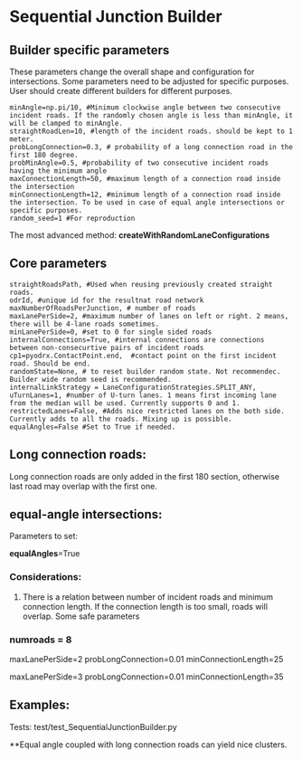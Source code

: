 # Sequential Junction Builder

## Builder specific parameters

These parameters change the overall shape and configuration for intersections. Some parameters need to be adjusted for specific purposes. User should create different builders for different purposes.

    minAngle=np.pi/10, #Minimum clockwise angle between two consecutive incident roads. If the randomly chosen angle is less than minAngle, it will be clamped to minAngle.
    straightRoadLen=10, #length of the incident roads. should be kept to 1 meter.
    probLongConnection=0.3, # probability of a long connection road in the first 180 degree.
    probMinAngle=0.5, #probability of two consecutive incident roads having the minimum angle
    maxConnectionLength=50, #maximum length of a connection road inside the intersection
    minConnectionLength=12, #minimum length of a connection road inside the intersection. To be used in case of equal angle intersections or specific purposes.
    random_seed=1 #For reproduction

The most advanced method: **createWithRandomLaneConfigurations**

## Core parameters

    straightRoadsPath, #Used when reusing previously created straight roads.
    odrId, #unique id for the resultnat road network
    maxNumberOfRoadsPerJunction, # number of roads
    maxLanePerSide=2, #maximum number of lanes on left or right. 2 means, there will be 4-lane roads sometimes.
    minLanePerSide=0, #set to 0 for single sided roads
    internalConnections=True, #internal connections are connections between non-consecurtive pairs of incident roads
    cp1=pyodrx.ContactPoint.end,  #contact point on the first incident road. Should be end.
    randomState=None, # to reset builder random state. Not recommendec. Builder wide random seed is recommended.
    internalLinkStrategy = LaneConfigurationStrategies.SPLIT_ANY, 
    uTurnLanes=1, #number of U-turn lanes. 1 means first incoming lane from the median will be used. Currently supports 0 and 1.
    restrictedLanes=False, #Adds nice restricted lanes on the both side. Currently adds to all the roads. Mixing up is possible.
    equalAngles=False #Set to True if needed.

## Long connection roads:
Long connection roads are only added in the first 180 section, otherwise last road may overlap with the first one.

## equal-angle intersections:

Parameters to set:

**equalAngles**=True

### Considerations:
1. There is a relation between number of incident roads and minimum connection length. If the connection length is too small, roads will overlap. Some safe parameters

### numroads = 8

maxLanePerSide=2
probLongConnection=0.01
minConnectionLength=25

maxLanePerSide=3
probLongConnection=0.01
minConnectionLength=35

## Examples:

Tests: test/test_SequentialJunctionBuilder.py

**Equal angle coupled with long connection roads can yield nice clusters.